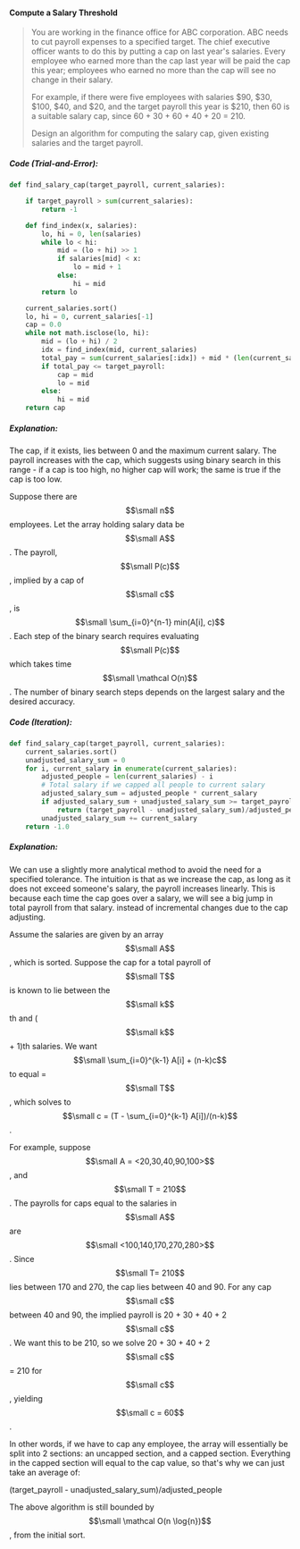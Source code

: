 #### Compute a Salary Threshold

> You are working in the finance office for ABC corporation. ABC needs to cut payroll expenses to a specified target. The chief executive officer wants to do this by putting a cap on last year's salaries. Every employee who earned more than the cap last year will be paid the cap this year; employees who earned no more than the cap will see no change in their salary.
>
> For example, if there were five employees with salaries $90, $30, $100, $40, and $20, and the target payroll this year is $210, then 60 is a suitable salary cap, since 60 + 30 + 60 + 40 + 20 = 210.
>
> Design an algorithm for computing the salary cap, given existing salaries and the target payroll.

##### Code \(Trial-and-Error\):

```py
def find_salary_cap(target_payroll, current_salaries):

    if target_payroll > sum(current_salaries):
        return -1

    def find_index(x, salaries):
        lo, hi = 0, len(salaries)
        while lo < hi:
            mid = (lo + hi) >> 1
            if salaries[mid] < x:
                lo = mid + 1
            else:
                hi = mid
        return lo

    current_salaries.sort()
    lo, hi = 0, current_salaries[-1]
    cap = 0.0
    while not math.isclose(lo, hi):
        mid = (lo + hi) / 2
        idx = find_index(mid, current_salaries)
        total_pay = sum(current_salaries[:idx]) + mid * (len(current_salaries) - idx)
        if total_pay <= target_payroll:
            cap = mid
            lo = mid
        else:
            hi = mid
    return cap
```

##### Explanation:

The cap, if it exists, lies between 0 and the maximum current salary. The payroll increases with the cap, which suggests using binary search in this range - if a cap is too high, no higher cap will work; the same is true if the cap is too low.

Suppose there are $$\small n$$ employees. Let the array holding salary data be $$\small A$$. The payroll, $$\small P(c)$$, implied by a cap of $$\small c$$, is $$\small \sum_{i=0}^{n-1} min(A[i], c)$$. Each step of the binary search requires evaluating $$\small P(c)$$ which takes time $$\small \mathcal O(n)$$. The number of binary search steps depends on the largest salary and the desired accuracy.

##### Code \(Iteration\):

```py
def find_salary_cap(target_payroll, current_salaries):
    current_salaries.sort()
    unadjusted_salary_sum = 0
    for i, current_salary in enumerate(current_salaries):
        adjusted_people = len(current_salaries) - i
        # Total salary if we capped all people to current salary
        adjusted_salary_sum = adjusted_people * current_salary
        if adjusted_salary_sum + unadjusted_salary_sum >= target_payroll:
            return (target_payroll - unadjusted_salary_sum)/adjusted_people
        unadjusted_salary_sum += current_salary
    return -1.0
```

##### Explanation:

We can use a slightly more analytical method to avoid the need for a specified tolerance. The intuition is that as we increase the cap, as long as it does not exceed someone's salary, the payroll increases linearly. This is because each time the cap goes over a salary, we will see a big jump in total payroll from that salary. instead of incremental changes due to the cap adjusting.

Assume the salaries are given by an array $$\small A$$, which is sorted. Suppose the cap for a total payroll of $$\small T$$ is known to lie between the $$\small k$$th and \($$\small k$$ + 1\)th salaries. We want $$\small \sum_{i=0}^{k-1} A[i] + (n-k)c$$ to equal = $$\small T$$, which solves to $$\small c = (T - \sum_{i=0}^{k-1} A[i])/(n-k)$$.

For example, suppose $$\small A = <20,30,40,90,100>$$, and $$\small T = 210$$. The payrolls for caps equal to the salaries in $$\small A$$ are $$\small <100,140,170,270,280>$$. Since $$\small T= 210$$ lies between 170 and 270, the cap lies between 40 and 90. For any cap $$\small c$$ between 40 and 90, the implied payroll is 20 + 30 + 40 + 2$$\small c$$. We want this to be 210, so we solve 20 + 30 + 40 + 2$$\small c$$ = 210 for $$\small c$$, yielding $$\small c = 60$$.

In other words, if we have to cap any employee, the array will essentially be split into 2 sections: an uncapped section, and a capped section. Everything in the capped section will equal to the cap value, so that's why we can just take an average of:

\(target\_payroll - unadjusted\_salary\_sum\)/adjusted\_people

The above algorithm is still bounded by $$\small \mathcal O(n \log{n})$$, from the initial sort. 

